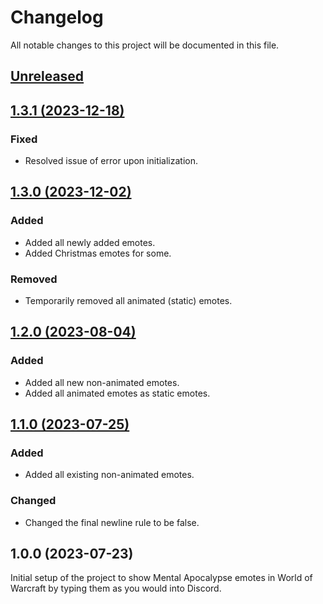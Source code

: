 # Changelog
All notable changes to this project will be documented in this file.

## [Unreleased](https://github.com/jordinbrouwer/TwitchEmotes_MentalApocalypse/compare/1.3.1...master)

## [1.3.1 (2023-12-18)](https://github.com/jordinbrouwer/TwitchEmotes_MentalApocalypse/compare/1.3.0...1.3.1)

### Fixed
- Resolved issue of error upon initialization.

## [1.3.0 (2023-12-02)](https://github.com/jordinbrouwer/TwitchEmotes_MentalApocalypse/compare/1.2.0...1.3.0)

### Added
- Added all newly added emotes.
- Added Christmas emotes for some.

### Removed
- Temporarily removed all animated (static) emotes.

## [1.2.0 (2023-08-04)](https://github.com/jordinbrouwer/TwitchEmotes_MentalApocalypse/compare/1.1.0...1.2.0)

### Added
- Added all new non-animated emotes.
- Added all animated emotes as static emotes.

## [1.1.0 (2023-07-25)](https://github.com/jordinbrouwer/TwitchEmotes_MentalApocalypse/compare/1.0.0...1.1.0)

### Added
- Added all existing non-animated emotes.

### Changed
- Changed the final newline rule to be false. 

## 1.0.0 (2023-07-23)

Initial setup of the project to show Mental Apocalypse emotes in World of Warcraft by typing them as you would into Discord.